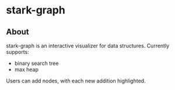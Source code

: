 # stark-graph

## About
stark-graph is an interactive visualizer for data structures. Currently supports: 

* binary search tree
* max heap

Users can add nodes, with each new addition highlighted.
